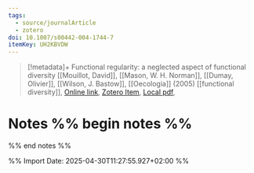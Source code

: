 ```yaml
---
tags:
  - source/journalArticle
  - zotero
doi: 10.1007/s00442-004-1744-7
itemKey: UH2KBVDW
---
```

>[!metadata]+
> Functional regularity: a neglected aspect of functional diversity
> [[Mouillot, David]], [[Mason, W. H. Norman]], [[Dumay, Olivier]], [[Wilson, J. Bastow]], 
> [[Oecologia]] (2005)
> [[functional diversity]], 
> [Online link](http://link.springer.com/10.1007/s00442-004-1744-7), [Zotero Item](zotero://select/library/items/UH2KBVDW), [Local pdf](file://C:/Users/aburg/Documents/references/zotero/storage/56GMUI9J/Mouillot2005_Functionalregularitya.pdf), 

# Notes %% begin notes %%

%% end notes %%




%% Import Date: 2025-04-30T11:27:55.927+02:00 %%
